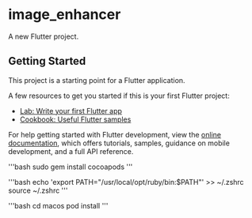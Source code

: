 # image_enhancer

A new Flutter project.

## Getting Started

This project is a starting point for a Flutter application.

A few resources to get you started if this is your first Flutter project:

- [Lab: Write your first Flutter app](https://docs.flutter.dev/get-started/codelab)
- [Cookbook: Useful Flutter samples](https://docs.flutter.dev/cookbook)

For help getting started with Flutter development, view the
[online documentation](https://docs.flutter.dev/), which offers tutorials,
samples, guidance on mobile development, and a full API reference.

'''bash
sudo gem install cocoapods
'''

'''bash
echo 'export PATH="/usr/local/opt/ruby/bin:$PATH"' >> ~/.zshrc
source ~/.zshrc
'''

'''bash
cd macos
pod install
'''